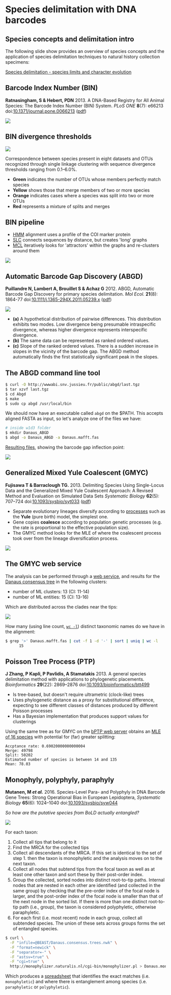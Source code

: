 Species delimitation with DNA barcodes
======================================

Species concepts and delimitation intro
---------------------------------------

The following slide show provides an overview of species concepts and the application
of species delimitation techniques to natural history collection specimens: 

[Species delimitation - species limits and character evolution](https://www.slideshare.net/rvosa/species-delimitation-species-limits-and-character-evolution)

Barcode Index Number (BIN)
--------------------------

**Ratnasingham, S & Hebert, PDN** 2013. A DNA-Based Registry for All Animal Species: The 
Barcode Index Number (BIN) System. _PLoS ONE_ **8**(7): e66213
doi:[10.1371/journal.pone.0066213](https://doi.org/10.1371/journal.pone.0066213)
([pdf](BIN.pdf))

![](BIN_splitmerge.png)

BIN divergence thresholds
-------------------------

![](BIN_divergence.png)

Correspondence between species present in eight datasets and OTUs recognized 
through single linkage clustering with sequence divergence thresholds ranging from 
0.1–6.0%. 

- **Green** indicates the number of OTUs whose members perfectly match species
- **Yellow** shows those that merge members of two or more species
- **Orange** indicates cases where a species was split into two or more OTUs
- **Red** represents a mixture of splits and merges

BIN pipeline
------------

- [HMM](https://www.ncbi.nlm.nih.gov/pubmed/20147223) alignment uses a profile of 
  the COI marker protein
- [SLC](https://en.wikipedia.org/wiki/Single-linkage_clustering) connects sequences 
  by distance, but creates 'long' graphs
- [MCL](MCL.pdf) iteratively looks for 'attractors' within the graphs and re-clusters 
  around them

![](BIN_pipelineMCL.png)

Automatic Barcode Gap Discovery (ABGD)
--------------------------------------

**Puillandre N, Lambert A, Brouillet S & Achaz G** 2012. ABGD, Automatic Barcode Gap 
Discovery for primary species delimitation. _Mol Ecol._ **21**(8): 1864-77
doi:[10.1111/j.1365-294X.2011.05239.x](http://doi.org/10.1111/j.1365-294X.2011.05239.x)
([pdf](ABGD.pdf))

![](ABGD.png)

- **(a)** A hypothetical distribution of pairwise differences. This distribution exhibits 
  two modes. Low divergence being presumable intraspecific divergence, whereas higher
  divergence represents interspecific divergence. 
- **(b)** The same data can be represented as ranked ordered values. 
- **(c)** Slope of the ranked ordered values. There is a sudden increase in slopes in the 
  vicinity of the barcode gap. The ABGD method automatically finds the first statistically 
  significant peak in the slopes.
  
The ABGD command line tool
--------------------------

```bash
$ curl -O http://wwwabi.snv.jussieu.fr/public/abgd/last.tgz
$ tar xzvf last.tgz
$ cd Abgd
$ make
$ sudo cp abgd /usr/local/bin
```

We should now have an executable called `abgd` on the $PATH. This accepts
aligned FASTA as input, so let's analyze one of the files we have:

```bash
# inside w1d3 folder
$ mkdir Danaus_ABGD
$ abgd -o Danaus_ABGD -a Danaus.mafft.fas
```

[Resulting files](Danaus_ABGD), showing the barcode gap inflection point:

![](Danaus_ABGD/Danaus.rank.svg)

Generalized Mixed Yule Coalescent (GMYC)
-------------------------------------------------------------------

**Fujisawa T & Barraclough TG.** 2013. Delimiting Species Using Single-Locus Data and 
the Generalized Mixed Yule Coalescent Approach: A Revised Method and Evaluation on 
Simulated Data Sets _Systematic Biology_ **62**(5): 707–724 
doi:[10.1093/sysbio/syt033](https://doi.org/10.1093/sysbio/syt033) ([pdf](GMYC.pdf))

- Separate evolutionary lineages diversify according to 
  [processes](https://en.wikipedia.org/wiki/Birth%E2%80%93death_process) such as the 
  **Yule** (pure birth) model, the simplest one.
- Gene copies **coalesce** according to population genetic processes (e.g. the rate is
  proportional to the effective population size).
- The GMYC method looks for the MLE of where the coalescent process took over from the
  lineage diversification process.

![](GMYC.png)

The GMYC web service
--------------------

The analysis can be performed through a [web service](http://species.h-its.org/gmyc/),
and results for the [Danaus consensus tree](BEAST/Danaus.consensus.trees.nwk) in the 
following clusters:

- number of ML clusters: 13 (CI: 11-14)
- number of ML entities: 15 (CI: 13-16)

Which are distributed across the clades near the tips:

![](GMYC_results.png)

How many (using line count, [`wc -l`](http://linuxcommand.org/lc3_man_pages/wc1.html)) 
distinct taxonomic names do we have in the alignment:

```bash
$ grep '>' Danaus.mafft.fas | cut -f 1 -d '-' | sort | uniq | wc -l
      15
```

Poisson Tree Process (PTP)
--------------------------

**J Zhang, P Kapli, P Pavlidis, A Stamatakis** 2013. A general species delimitation
method with applications to phylogenetic placements. _Bioinformatics_ **29**(22): 
2869–2876 
doi:[10.1093/bioinformatics/btt499](https://doi.org/10.1093/bioinformatics/btt499)

- Is tree-based, but doesn't require ultrametric (clock-like) trees
- Uses phylogenetic distance as a proxy for substitutional difference, expecting to
  see different classes of distances produced by different Poisson processes
- Has a Bayesian implementation that produces support values for clusterings

Using the same tree as for GMYC on the [bPTP web server](http://species.h-its.org/ptp/)
obtains an [MLE of 16 species](PTP/output.PTPMLPartition.txt) with potential for (far)
greater splitting:

```
Accptance rate: 0.69020000000000004 
Merge: 49798 
Split: 50202 
Estimated number of species is between 14 and 135 
Mean: 78.03
```

Monophyly, polyphyly, paraphyly
-------------------------------

**Mutanen, M _et al._** 2016. Species-Level Para- and Polyphyly in DNA Barcode Gene 
Trees: Strong Operational Bias in European Lepidoptera, _Systematic Biology_ 
**65**(6): 1024–1040 doi:[10.1093/sysbio/syw044](https://doi.org/10.1093/sysbio/syw044)

_So how are the putative species from BoLD actually entangled?_

![](monophyly.jpg)

For each taxon:
1. Collect all tips that belong to it
2. Find the MRCA for the collected tips
3. Collect all descendants of the MRCA. If this set is identical to the set of step 1. 
   then the taxon is monophyletic and the analysis moves on to the next taxon.
4. Collect all nodes that subtend tips from the focal taxon as well as at least one other 
   taxon and sort these by their post-order index.
5. Group the collected, sorted nodes into distinct root-to-tip paths. Internal nodes that 
   are nested in each other are identified (and collected in the same group) by checking 
   that the pre-order index of the focal node is larger, and the post-order index of the 
   focal node is smaller than that of the next node in the sorted list. If there is more 
   than one distinct root-to-tip path (i.e., group), the taxon is considered polyphyletic,
   otherwise paraphyletic.
6. For each first (i.e. most recent) node in each group, collect all subtended species. 
   The union of these sets across groups forms the set of entangled species.

```bash
$ curl \
  -F "infile=@BEAST/Danaus.consensus.trees.nwk" \
  -F "format=newick" \
  -F "separator=-" \
  -F "astsv=true" \
  -F "cgi=true" \
  http://monophylizer.naturalis.nl/cgi-bin/monophylizer.pl > Danaus.monophyly.tsv
```

Which produces a [spreadsheet](Danaus.monophyly.tsv) that identifies the exact matches
(i.e. `monophyletic`) and where there is entanglement among species (i.e. `paraphyletic`
or `polyphyletic`).

